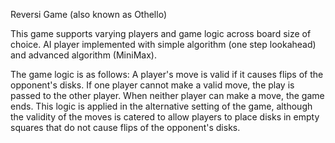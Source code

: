 Reversi Game (also known as Othello)

This game supports varying players and game logic across board size of choice. 
AI player implemented with simple algorithm (one step lookahead) and advanced algorithm (MiniMax).

The game logic is as follows:
    A player's move is valid if it causes flips of the opponent's disks.
    If one player cannot make a valid move, the play is passed to the other player. 
    When neither player can make a move, the game ends. 
This logic is applied in the alternative setting of the game, although the validity 
    of the moves is catered to allow players to place disks in empty squares that
    do not cause flips of the opponent's disks.  